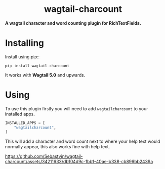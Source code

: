 # <center>wagtail-charcount</center>


#### A wagtail character and word counting plugin for RichTextFields.

Installing
==========

Install using pip::

    pip install wagtail-charcount

It works with <b>Wagtail 5.0</b> and upwards.

Using
=====
To use this plugin firstly you will need to add ``wagtailcharcount`` to your installed apps.

```python
INSTALLED_APPS = [
    "wagtailcharcount",
]
```

This will add a character and word count next to where your help text would normally appear, this also works fine with help text.




https://github.com/Sebastvin/wagtail-charcount/assets/34211633/db104d9c-1bb1-40ae-b338-cb896bb2439a




